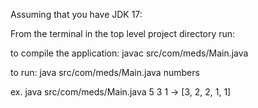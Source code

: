 Assuming that you have JDK 17:

From the terminal in the top level project directory run:

to compile the application:
javac src/com/meds/Main.java

to run:
java src/com/meds/Main.java numbers

ex. java src/com/meds/Main.java 5 3 1 -> [3, 2, 2, 1, 1]